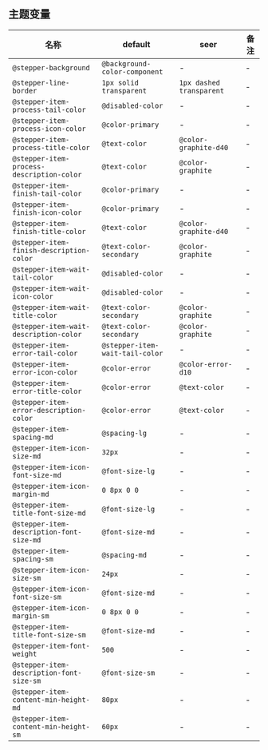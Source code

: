 ## 主题变量

| 名称 | default | seer | 备注 |
| --- | --- | --- | --- |
| `@stepper-background` | `@background-color-component` | - | - |
| `@stepper-line-border` | `1px solid transparent` | `1px dashed transparent` | - |
| `@stepper-item-process-tail-color` | `@disabled-color` | - | - |
| `@stepper-item-process-icon-color` | `@color-primary` | - | - |
| `@stepper-item-process-title-color` | `@text-color` | `@color-graphite-d40` | - |
| `@stepper-item-process-description-color` | `@text-color` | `@color-graphite` | - |
| `@stepper-item-finish-tail-color` | `@color-primary` | - | - |
| `@stepper-item-finish-icon-color` | `@color-primary` | - | - |
| `@stepper-item-finish-title-color` | `@text-color` | `@color-graphite-d40` | - |
| `@stepper-item-finish-description-color` | `@text-color-secondary` | `@color-graphite` | - |
| `@stepper-item-wait-tail-color` | `@disabled-color` | - | - |
| `@stepper-item-wait-icon-color` | `@disabled-color` | - | - |
| `@stepper-item-wait-title-color` | `@text-color-secondary` | `@color-graphite` | - |
| `@stepper-item-wait-description-color` | `@text-color-secondary` | `@color-graphite` | - |
| `@stepper-item-error-tail-color` | `@stepper-item-wait-tail-color` | - | - |
| `@stepper-item-error-icon-color` | `@color-error` | `@color-error-d10` | - |
| `@stepper-item-error-title-color` | `@color-error` | `@text-color` | - |
| `@stepper-item-error-description-color` | `@color-error` | `@text-color` | - |
| `@stepper-item-spacing-md` | `@spacing-lg` | - | - |
| `@stepper-item-icon-size-md` | `32px` | - | - |
| `@stepper-item-icon-font-size-md` | `@font-size-lg` | - | - |
| `@stepper-item-icon-margin-md` | `0 8px 0 0` | - | - |
| `@stepper-item-title-font-size-md` | `@font-size-lg` | - | - |
| `@stepper-item-description-font-size-md` | `@font-size-md` | - | - |
| `@stepper-item-spacing-sm` | `@spacing-md` | - | - |
| `@stepper-item-icon-size-sm` | `24px` | - | - |
| `@stepper-item-icon-font-size-sm` | `@font-size-md` | - | - |
| `@stepper-item-icon-margin-sm` | `0 8px 0 0` | - | - |
| `@stepper-item-title-font-size-sm` | `@font-size-md` | - | - |
| `@stepper-item-font-weight` | `500` | - | - |
| `@stepper-item-description-font-size-sm` | `@font-size-sm` | - | - |
| `@stepper-item-content-min-height-md` | `80px` | - | - |
| `@stepper-item-content-min-height-sm` | `60px` | - | - |
